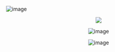 ![image](https://github.com/user-attachments/assets/1c0122f2-181e-465e-b083-8c5c911ce15d) 

<div align="center">
  
![](https://komarev.com/ghpvc/?username=Luthervonivory&color=blue)

![image](https://media.discordapp.net/attachments/1006488301991112788/1362947528160579775/Untitled117_20250419102643.png?ex=68043f4d&is=6802edcd&hm=70bc692fbe62c23092bb6128e1a62b73f201c9990d0cad13977a9ee9857d3583&=&format=webp&quality=lossless&width=822&height=536)

![image](https://64.media.tumblr.com/5ceae44d89cefe3c2c7b31d6abf16763/637fe3f6940fb013-c6/s500x750/8cf70d314e586f12b61a6bec780d7f1080d6afc9.pnj) 


